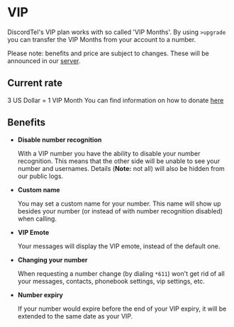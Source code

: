 #	VIP

DiscordTel's VIP plan works with so called 'VIP Months'. By using `>upgrade` you can transfer the VIP Months from your account to a number.

Please note: benefits and price are subject to changes. These will be announced in our [server](https://discord.gg/qRVxY55).

## Current rate
3 US Dollar = 1 VIP Month
You can find information on how to donate [here](https://discordtel.austinhuang.me/en/latest/Payment/)

##	Benefits

*	**Disable number recognition**

	With a VIP number you have the ability to disable your number recognition.
	This means that the other side will be unable to see your number and usernames.
	Details (**Note:** not all) will also be hidden from our public logs.

*	**Custom name**

	You may set a custom name for your number.
	This name will show up besides your number (or instead of with number recognition disabled) when calling.
	
*	**VIP Emote**

	Your messages will display the VIP emote, instead of the default one.
	
*	**Changing your number**

	When requesting a number change (by dialing `*611`) won't get rid of all your messages, contacts, phonebook settings, vip settings, etc.

*	**Number expiry**

	If your number would expire before the end of your VIP expiry, it will be extended to the same date as your VIP.
	
